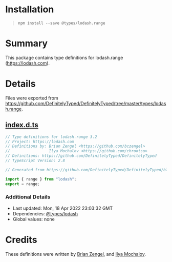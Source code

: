 # Installation
> `npm install --save @types/lodash.range`

# Summary
This package contains type definitions for lodash.range (https://lodash.com).

# Details
Files were exported from https://github.com/DefinitelyTyped/DefinitelyTyped/tree/master/types/lodash.range.
## [index.d.ts](https://github.com/DefinitelyTyped/DefinitelyTyped/tree/master/types/lodash.range/index.d.ts)
````ts
// Type definitions for lodash.range 3.2
// Project: https://lodash.com
// Definitions by: Brian Zengel <https://github.com/bczengel>
//                 Ilya Mochalov <https://github.com/chrootsu>
// Definitions: https://github.com/DefinitelyTyped/DefinitelyTyped
// TypeScript Version: 2.8

// Generated from https://github.com/DefinitelyTyped/DefinitelyTyped/blob/master/types/lodash/scripts/generate-modules.ts

import { range } from "lodash";
export = range;

````

### Additional Details
 * Last updated: Mon, 18 Apr 2022 23:03:32 GMT
 * Dependencies: [@types/lodash](https://npmjs.com/package/@types/lodash)
 * Global values: none

# Credits
These definitions were written by [Brian Zengel](https://github.com/bczengel), and [Ilya Mochalov](https://github.com/chrootsu).
